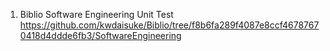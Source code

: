 1. Biblio Software Engineering Unit Test https://github.com/kwdaisuke/Biblio/tree/f8b6fa289f4087e8ccf46787670418d4ddde6fb3/SoftwareEngineering